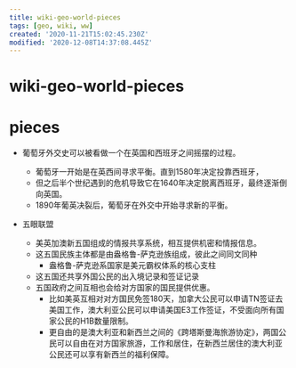 ```yaml
---
title: wiki-geo-world-pieces
tags: [geo, wiki, ww]
created: '2020-11-21T15:02:45.230Z'
modified: '2020-12-08T14:37:08.445Z'
---
```


# wiki-geo-world-pieces

# pieces

- 葡萄牙外交史可以被看做一个在英国和西班牙之间摇摆的过程。
  - 葡萄牙一开始是在英西间寻求平衡。直到1580年决定投靠西班牙，
  - 但之后半个世纪遇到的危机导致它在1640年决定脱离西班牙，最终逐渐倒向英国。
  - 1890年葡英决裂后，葡萄牙在外交中开始寻求新的平衡。

- 五眼联盟
  - 美英加澳新五国组成的情报共享系统，相互提供机密和情报信息。
  - 这五国民族主体都是由盎格鲁-萨克逊族组成，彼此之间同文同种
    - 盎格鲁-萨克逊系国家是美元霸权体系的核心支柱
  - 这五国还共享外国公民的出入境记录和签证记录
  - 五国政府之间互相也会给对方国家的国民提供优惠。
    - 比如美英互相对对方国民免签180天，加拿大公民可以申请TN签证去美国工作，澳大利亚公民可以申请美国E3工作签证，不受面向所有国家公民的H1B数量限制。
    - 更自由的是澳大利亚和新西兰之间的《跨塔斯曼海旅游协定》，两国公民可以自由在对方国家旅游，工作和居住，在新西兰居住的澳大利亚公民还可以享有新西兰的福利保障。



